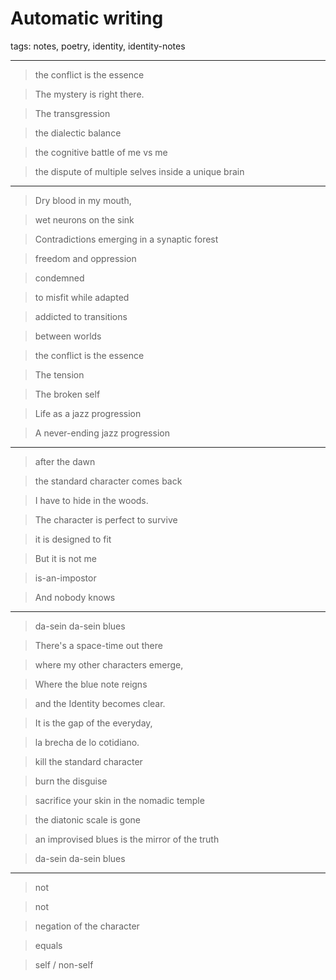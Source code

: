 
# Automatic writing

tags: notes, poetry, identity, identity-notes

---

> the conflict is the essence

> The mystery is right there.

> The transgression

> the dialectic balance

> the cognitive battle of me vs me

> the dispute of multiple selves inside a unique brain


--- 

> Dry blood in my mouth,

> wet neurons on the sink

> Contradictions emerging in a synaptic forest

> freedom and oppression

> condemned

> to misfit while adapted

> addicted to transitions

> between worlds

> the conflict is the essence

> The tension

> The broken self

> Life as a jazz progression

> A never-ending jazz progression

---


> after the dawn

> the standard character comes back

> I have to hide in the woods.

> The character is perfect to survive

> it is designed to fit

> But it is not me

> is-an-impostor

> And nobody knows

---


> da-sein da-sein blues

> There's a space-time out there

> where my other characters emerge,

> Where the blue note reigns

> and the Identity becomes clear.

> It is the gap of the everyday,

> la brecha de lo cotidiano.

> kill the standard character

> burn the disguise

> sacrifice your skin in the nomadic temple

> the diatonic scale is gone

> an improvised blues is the mirror of the truth

> da-sein da-sein blues

---- 
> not

> not

> negation of the character

> equals

> self / non-self